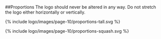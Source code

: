 ##Proportions
The logo should never be altered in any way. Do not stretch the logo either horizontally or vertically.

{% include logo/images/page-10/proportions-tall.svg %}

{% include logo/images/page-10/proportions-squash.svg %}
